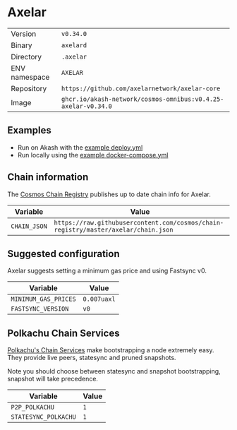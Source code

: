 # Axelar

| | |
|---|---|
|Version|`v0.34.0`|
|Binary|`axelard`|
|Directory|`.axelar`|
|ENV namespace|`AXELAR`|
|Repository|`https://github.com/axelarnetwork/axelar-core`|
|Image|`ghcr.io/akash-network/cosmos-omnibus:v0.4.25-axelar-v0.34.0`|

## Examples

- Run on Akash with the [example deploy.yml](./deploy.yml)
- Run locally using the [example docker-compose.yml](./docker-compose.yml)

## Chain information

The [Cosmos Chain Registry](https://github.com/cosmos/chain-registry) publishes up to date chain info for Axelar.

|Variable|Value|
|---|---|
|`CHAIN_JSON`|`https://raw.githubusercontent.com/cosmos/chain-registry/master/axelar/chain.json`|

## Suggested configuration

Axelar suggests setting a minimum gas price and using Fastsync v0.

|Variable|Value|
|---|---|
|`MINIMUM_GAS_PRICES`|`0.007uaxl`|
|`FASTSYNC_VERSION`|`v0`|

## Polkachu Chain Services

[Polkachu's Chain Services](https://www.polkachu.com/) make bootstrapping a node extremely easy. They provide live peers, statesync and pruned snapshots.

Note you should choose between statesync and snapshot bootstrapping, snapshot will take precedence.

|Variable|Value|
|---|---|
|`P2P_POLKACHU`|`1`|
|`STATESYNC_POLKACHU`|`1`|

